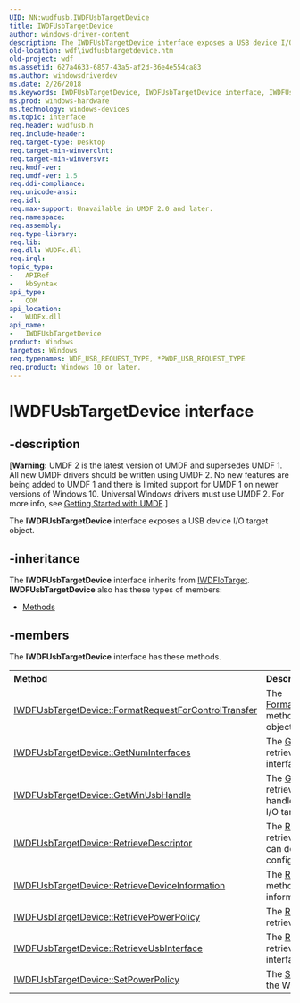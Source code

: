 ```yaml
---
UID: NN:wudfusb.IWDFUsbTargetDevice
title: IWDFUsbTargetDevice
author: windows-driver-content
description: The IWDFUsbTargetDevice interface exposes a USB device I/O target object.
old-location: wdf\iwdfusbtargetdevice.htm
old-project: wdf
ms.assetid: 627a4633-6857-43a5-af2d-36e4e554ca83
ms.author: windowsdriverdev
ms.date: 2/26/2018
ms.keywords: IWDFUsbTargetDevice, IWDFUsbTargetDevice interface, IWDFUsbTargetDevice interface, described, UMDFUSBref_4ff51830-55c1-4e2c-b095-8ca88bd2e56f.xml, umdf.iwdfusbtargetdevice, wdf.iwdfusbtargetdevice, wudfusb/IWDFUsbTargetDevice
ms.prod: windows-hardware
ms.technology: windows-devices
ms.topic: interface
req.header: wudfusb.h
req.include-header: 
req.target-type: Desktop
req.target-min-winverclnt: 
req.target-min-winversvr: 
req.kmdf-ver: 
req.umdf-ver: 1.5
req.ddi-compliance: 
req.unicode-ansi: 
req.idl: 
req.max-support: Unavailable in UMDF 2.0 and later.
req.namespace: 
req.assembly: 
req.type-library: 
req.lib: 
req.dll: WUDFx.dll
req.irql: 
topic_type:
-	APIRef
-	kbSyntax
api_type:
-	COM
api_location:
-	WUDFx.dll
api_name:
-	IWDFUsbTargetDevice
product: Windows
targetos: Windows
req.typenames: WDF_USB_REQUEST_TYPE, *PWDF_USB_REQUEST_TYPE
req.product: Windows 10 or later.
---
```


# IWDFUsbTargetDevice interface


## -description


<p class="CCE_Message">[<b>Warning:</b> UMDF 2 is the latest version of UMDF and supersedes UMDF 1.  All new UMDF drivers should be written using UMDF 2.  No new features are being added to UMDF 1 and there is limited support for UMDF 1 on newer versions of Windows 10.  Universal Windows drivers must use UMDF 2.  For more info, see <a href="https://docs.microsoft.com/en-us/windows-hardware/drivers/wdf/getting-started-with-umdf-version-2">Getting Started with UMDF</a>.]


The <b>IWDFUsbTargetDevice</b> interface exposes a USB device I/O target object.




## -inheritance

The <b xmlns:loc="http://microsoft.com/wdcml/l10n">IWDFUsbTargetDevice</b> interface inherits from <a href="..\wudfddi\nn-wudfddi-iwdfiotarget.md">IWDFIoTarget</a>. <b>IWDFUsbTargetDevice</b> also has these types of members:
<ul>
<li><a href="https://docs.microsoft.com/">Methods</a></li>
</ul>

## -members

The <b>IWDFUsbTargetDevice</b> interface has these methods.
<table class="members" id="memberListMethods">
<tr>
<th align="left" width="37%">Method</th>
<th align="left" width="63%">Description</th>
</tr>
<tr data="declared;">
<td align="left" width="37%">
<a href="https://msdn.microsoft.com/library/windows/hardware/ff560363">IWDFUsbTargetDevice::FormatRequestForControlTransfer</a>
</td>
<td align="left" width="63%">
The <a href="https://msdn.microsoft.com/7f75fbaa-06e8-4c4d-b1ee-c89a55889295">FormatRequestForControlTransfer</a> method formats an I/O request object for a USB control transfer.

</td>
</tr>
<tr data="declared;">
<td align="left" width="37%">
<a href="https://msdn.microsoft.com/library/windows/hardware/ff560366">IWDFUsbTargetDevice::GetNumInterfaces</a>
</td>
<td align="left" width="63%">
The <a href="https://msdn.microsoft.com/4da2f2b0-f2ad-465d-b63e-f11406d4c210">GetNumInterfaces</a> method retrieves the number of USB interfaces for the USB device.

</td>
</tr>
<tr data="declared;">
<td align="left" width="37%">
<a href="https://msdn.microsoft.com/library/windows/hardware/ff560369">IWDFUsbTargetDevice::GetWinUsbHandle</a>
</td>
<td align="left" width="63%">
The <a href="https://msdn.microsoft.com/458cbe27-be75-49f4-9849-969d881e0cd2">GetWinUsbHandle</a> method retrieves the WinUsb interface handle that is associated with a I/O target device object.

</td>
</tr>
<tr data="declared;">
<td align="left" width="37%">
<a href="https://msdn.microsoft.com/library/windows/hardware/ff560374">IWDFUsbTargetDevice::RetrieveDescriptor</a>
</td>
<td align="left" width="63%">
The <a href="https://msdn.microsoft.com/c97b399e-fb25-475a-a2a0-0cf4fb24433c">RetrieveDescriptor</a> method retrieves a USB descriptor, which can describe a device, configuration, or string.

</td>
</tr>
<tr data="declared;">
<td align="left" width="37%">
<a href="https://msdn.microsoft.com/library/windows/hardware/ff560377">IWDFUsbTargetDevice::RetrieveDeviceInformation</a>
</td>
<td align="left" width="63%">
The <a href="https://msdn.microsoft.com/04e3dfba-3313-4575-9956-5b1861b8212a">RetrieveDeviceInformation</a> method retrieves device information of the specified type.

</td>
</tr>
<tr data="declared;">
<td align="left" width="37%">
<a href="https://msdn.microsoft.com/library/windows/hardware/ff560379">IWDFUsbTargetDevice::RetrievePowerPolicy</a>
</td>
<td align="left" width="63%">
The <a href="https://msdn.microsoft.com/e15561e3-ba3d-4c65-bb6e-d90f3fab22af">RetrievePowerPolicy</a> method retrieves a WinUsb power policy.

</td>
</tr>
<tr data="declared;">
<td align="left" width="37%">
<a href="https://msdn.microsoft.com/library/windows/hardware/ff560381">IWDFUsbTargetDevice::RetrieveUsbInterface</a>
</td>
<td align="left" width="63%">
The <a href="https://msdn.microsoft.com/9dfa8686-a815-417c-9488-dd86de0e15a2">RetrieveUsbInterface</a> method retrieves the specified USB interface for a USB device.

</td>
</tr>
<tr data="declared;">
<td align="left" width="37%">
<a href="https://msdn.microsoft.com/library/windows/hardware/ff560385">IWDFUsbTargetDevice::SetPowerPolicy</a>
</td>
<td align="left" width="63%">
The <a href="https://msdn.microsoft.com/e1b31df0-d383-43a3-bf9f-8874689cbf58">SetPowerPolicy</a> method sets the WinUsb power policy.

</td>
</tr>
</table> 

